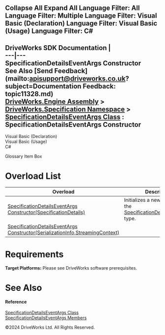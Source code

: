        

 Collapse All Expand All  Language Filter: All  Language Filter: Multiple  Language Filter: Visual Basic (Declaration) Language Filter: Visual Basic (Usage) Language Filter: C#  
---  
DriveWorks SDK Documentation  |   
---|---  
SpecificationDetailsEventArgs Constructor   
See Also [Send Feedback](mailto:apisupport@driveworks.co.uk?subject=Documentation Feedback: topic11328.md)  
[DriveWorks.Engine Assembly](topic2156.md) > [DriveWorks.Specification Namespace](topic10764.md) > [SpecificationDetailsEventArgs Class](topic11322.md) : SpecificationDetailsEventArgs Constructor  
---  
  
Visual Basic (Declaration)    
Visual Basic (Usage)    
C# 

Glossary Item Box

# Overload List

Overload| Description  
---|---  
[SpecificationDetailsEventArgs Constructor(SpecificationDetails)](topic11329.md)| Initializes a new instance of the [SpecificationDetailsEventArgs](topic11322.md) type.   
[SpecificationDetailsEventArgs Constructor(SerializationInfo,StreamingContext)](topic11330.md)|   
  
# Requirements

**Target Platforms:** Please see DriveWorks software prerequisites.

# See Also

#### Reference

[SpecificationDetailsEventArgs Class](topic11322.md)   
[SpecificationDetailsEventArgs Members](topic11323.md)

©2024 DriveWorks Ltd. All Rights Reserved.
